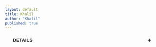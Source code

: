 ```yaml
---
layout: default
title: Khalil
author: "Khalil"
published: true
---
```


<style>
body {
  padding-top:200px;
font-family:var(--font-hand-write);
}
  
  details {
    border: none;
    padding: 0;
    margin-bottom: 1em;
    font-family: sans-serif;
    width:90%;margin:0 auto;
  }

  summary {
    display: flex;
    justify-content: space-between;
    align-items: center;
    list-style: none;
    cursor: pointer;
    font-weight: bold;
    font-size: 1.1em;
    padding: 0.5em 0;
  }

  summary::marker {
    display: none;
  }

  summary::after {
    content: "+";
    font-size: 1.2em;
    transition: transform 0.2s;
  }

  details[open] summary::after {
    content: "–";
  }

  .details-content {
    padding-top: 0.5em;
    font-size: 0.95em;
    line-height: 1.5;
    color: #444;
  }
</style>

<details>
  <summary><span>DETAILS</span></summary>
  <div class="details-content">
    This is the product description. You can put anything here like size, material, care instructions, or unique features of the product.
  </div>
</details>
